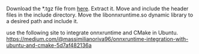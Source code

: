 Download the *.tgz file from [here](https://github.com/microsoft/onnxruntime/releases).
Extract it.
Move and include the header files in the include directory.
Move the libonnxruntime.so dynamic library to a desired path and include it.

use the following site to integrate onnxruntime and CMake in Ubuntu. 
https://medium.com/@massimilianoriva96/onnxruntime-integration-with-ubuntu-and-cmake-5d7af482136a
